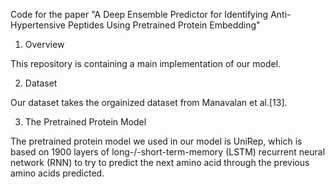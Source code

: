 Code for the paper "A Deep Ensemble Predictor for Identifying Anti-Hypertensive Peptides Using Pretrained Protein Embedding"

1. Overview 

This repository is containing a main implementation of our model.

2. Dataset

Our dataset takes the orgainized dataset from Manavalan et al.[13]. 

3. The Pretrained Protein Model 

The pretrained protein model we used in our model is UniRep, which is based on 1900 layers of long-/-short-term-memory (LSTM) recurrent neural network (RNN) to try to predict the next amino acid through the previous amino acids predicted. 



